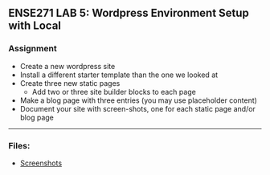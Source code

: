 ## ENSE271 LAB 5: Wordpress Environment Setup with Local

### Assignment
- Create a new wordpress site
- Install a different starter template than the one we looked at
- Create three new static pages
    - Add two or three site builder blocks to each page
- Make a blog page with three entries (you may use placeholder content)
- Document your site with screen-shots, one for each static page and/or blog page

***
### Files:

* [Screenshots](https://github.com/dav1dk1m/ENSE271-Portfolio/blob/main/LAB/lab2/sitemap_DongYun%20Kim.png)

